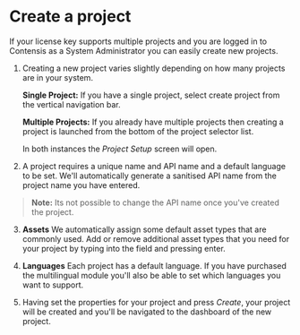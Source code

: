 # Create a project

If your license key supports multiple projects and you are logged in to Contensis as a System Administrator you can easily create new projects.

1. Creating a new project varies slightly depending on how many projects are in your system.

	**Single Project:** If you have a single project, select create project from the vertical navigation bar.
	
	**Multiple Projects:** If you already have multiple projects then creating a project is launched from the bottom of the project selector list.

	In both instances the *Project Setup* screen will open.

2. A project requires a unique name and API name and a default language to be set. We'll automatically generate a sanitised API name from the project name you have entered.

 > **Note:** Its not possible to change the API name once you've created the project.

3. **Assets**
We automatically assign some default asset types that are commonly used. Add or remove additional asset types that you need for your project by typing into the field and pressing enter.

4. **Languages**
Each project has a default language. If you have purchased the multilingual module you'll also be able to set which languages you want to support.

5. Having set the properties for your project and press *Create*, your project will be created and you'll be navigated to the dashboard of the new project.